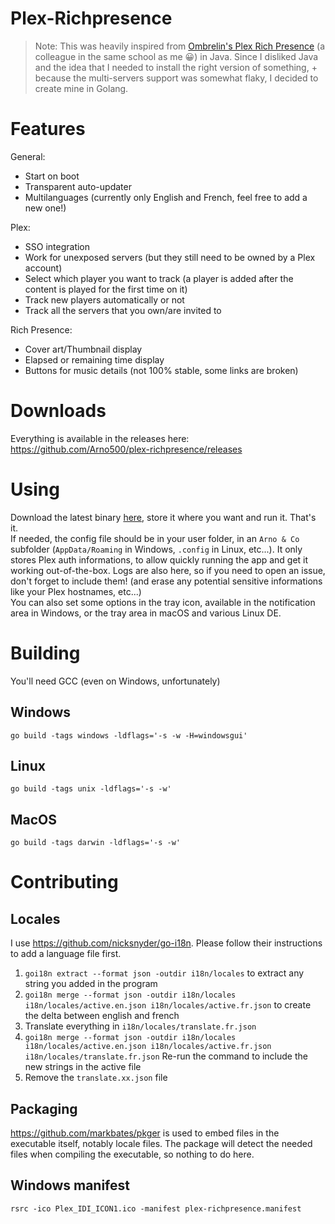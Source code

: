 # Plex-Richpresence

> Note: This was heavily inspired from [Ombrelin's Plex Rich Presence](https://github.com/Ombrelin/plex-rich-presence) (a colleague in the same school as me 😀) in Java. Since I disliked Java and the idea that I needed to install the right version of something, + because the multi-servers support was somewhat flaky, I decided to create mine in Golang.

# Features

General:
- Start on boot
- Transparent auto-updater
- Multilanguages (currently only English and French, feel free to add a new one!)

Plex:
- SSO integration
- Work for unexposed servers (but they still need to be owned by a Plex account)
- Select which player you want to track (a player is added after the content is played for the first time on it)
- Track new players automatically or not
- Track all the servers that you own/are invited to

Rich Presence:
- Cover art/Thumbnail display
- Elapsed or remaining time display
- Buttons for music details (not 100% stable, some links are broken)

# Downloads

Everything is available in the releases here: https://github.com/Arno500/plex-richpresence/releases

# Using

Download the latest binary [here](https://github.com/Arno500/plex-richpresence/releases), store it where you want and run it. That's it.  
If needed, the config file should be in your user folder, in an `Arno & Co` subfolder (`AppData/Roaming` in Windows, `.config` in Linux, etc...). It only stores Plex auth informations, to allow quickly running the app and get it working out-of-the-box.
Logs are also here, so if you need to open an issue, don't forget to include them! (and erase any potential sensitive informations like your Plex hostnames, etc...)  
You can also set some options in the tray icon, available in the notification area in Windows, or the tray area in macOS and various Linux DE.

# Building

You'll need GCC (even on Windows, unfortunately)

## Windows

`go build -tags windows -ldflags='-s -w -H=windowsgui'`

## Linux

`go build -tags unix -ldflags='-s -w'`

## MacOS

`go build -tags darwin -ldflags='-s -w'`

# Contributing

## Locales

I use https://github.com/nicksnyder/go-i18n. Please follow their instructions to add a language file first.

1. `goi18n extract --format json -outdir i18n/locales` to extract any string you added in the program
2. `goi18n merge --format json -outdir i18n/locales i18n/locales/active.en.json i18n/locales/active.fr.json` to create the delta between english and french
3. Translate everything in `i18n/locales/translate.fr.json`
4. `goi18n merge --format json -outdir i18n/locales i18n/locales/active.en.json i18n/locales/active.fr.json i18n/locales/translate.fr.json` Re-run the command to include the new strings in the active file
5. Remove the `translate.xx.json` file

## Packaging

https://github.com/markbates/pkger is used to embed files in the executable itself, notably locale files. The package will detect the needed files when compiling the executable, so nothing to do here.

## Windows manifest

`rsrc -ico Plex_IDI_ICON1.ico -manifest plex-richpresence.manifest`
